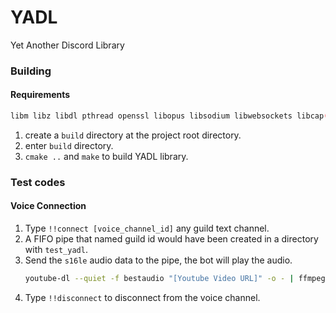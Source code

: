 # YADL
Yet Another Discord Library

### Building
#### Requirements
```bash
libm libz libdl pthread openssl libopus libsodium libwebsockets libcap(linux only)
```

1. create a `build` directory at the project root directory.
2. enter `build` directory.
3. `cmake ..` and `make` to build YADL library.

### Test codes
#### Voice Connection
1. Type `!!connect [voice_channel_id]` any guild text channel.
2. A FIFO pipe that named guild id would have been created in a directory with `test_yadl`.
3. Send the `s16le` audio data to the pipe, the bot will play the audio. <br>
    ```bash
    youtube-dl --quiet -f bestaudio "[Youtube Video URL]" -o - | ffmpeg  -i pipe: -f s16le -ac 2 -ar 48000 -acodec pcm_s16le - > ./928872876965249065.pipe
    ```
4. Type `!!disconnect` to disconnect from the voice channel.
